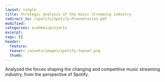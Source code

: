 ```yaml
---
layout: single
title: Strategic analysis of the music streaming industry
redirect_to: /spotify/Spotify-Presentation.pdf
modified:
categories: academicprojects
excerpt: 
tags: []
header:
  feature:
  teaser: /assets/images/spotify-teaser.png
  thumb:
---
```


Analyzed the forces shaping the changing and competitive music streaming industry, from the perspective of Spotify. 
